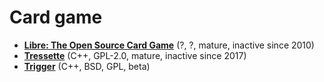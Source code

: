 [comment]: # (autogenerated content, do not edit)
# Card game

- **[Libre: The Open Source Card Game](../libre_the_open_source_card_game.md)** (?, ?, mature, inactive since 2010)
- **[Tressette](../tressette.md)** (C++, GPL-2.0, mature, inactive since 2017)
- **[Trigger](../trigger.md)** (C++, BSD, GPL, beta)